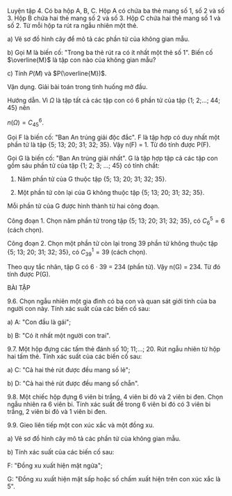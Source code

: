 Luyện tập 4. Có ba hộp A, B, C. Hộp A có chứa ba thẻ mang số 1, số 2 và số 3. Hộp B chứa hai thẻ mang số 2 và số 3. Hộp C chứa hai thẻ mang số 1 và số 2. Từ mỗi hộp ta rút ra ngẫu nhiên một thẻ.

a) Vẽ sơ đồ hình cây để mô tả các phần tử của không gian mẫu.

b) Gọi M là biến cố: "Trong ba thẻ rút ra có ít nhất một thẻ số 1". Biến cố $\overline{M}$ là tập con nào của không gian mẫu?

c) Tính $P(M)$ và $P(\overline{M})$.

Vận dụng. Giải bài toán trong tình huống mở đầu.

Hướng dẫn. Vì $\Omega$ là tập tất cả các tập con có 6 phần tử của tập {1; 2;...; 44; 45} nên

$n(\Omega) = C^6_{45}$.

Gọi F là biến cố: "Ban An trúng giải độc đắc". F là tập hợp có duy nhất một phần tử là tập {5; 13; 20; 31; 32; 35}. Vậy n(F) = 1. Từ đó tính được P(F).

Gọi G là biến cố: "Ban An trúng giải nhất". G là tập hợp tập cả các tập con gồm sáu phần tử của tập {1; 2; 3; ...; 45} có tính chất:

1. Năm phần tử của G thuộc tập {5; 13; 20; 31; 32; 35}.

2. Một phần tử còn lại của G không thuộc tập {5; 13; 20; 31; 32; 35}.

Mỗi phần tử của G được hình thành từ hai công đoạn.

Công đoạn 1. Chọn năm phần tử trong tập {5; 13; 20; 31; 32; 35}, có $C^5_6 = 6$ (cách chọn).

Công đoạn 2. Chọn một phần tử còn lại trong 39 phần tử không thuộc tập {5; 13; 20; 31; 32; 35}, có $C^1_{39} = 39$ (cách chọn).

Theo quy tắc nhân, tập G có 6 · 39 = 234 (phần tử). Vậy n(G) = 234. Từ đó tính được P(G).

BÀI TẬP

9.6. Chọn ngẫu nhiên một gia đình có ba con và quan sát giới tính của ba người con này. Tính xác suất của các biến cố sau:

a) A: "Con đầu là gái";

b) B: "Có ít nhất một người con trai".

9.7. Một hộp đựng các tấm thẻ đánh số 10; 11;...; 20. Rút ngẫu nhiên từ hộp hai tấm thẻ. Tính xác suất của các biến cố sau:

a) C: "Cả hai thẻ rút được đều mang số lẻ";

b) D: "Cả hai thẻ rút được đều mang số chẵn".

9.8. Một chiếc hộp đựng 6 viên bi trắng, 4 viên bi đỏ và 2 viên bi đen. Chọn ngẫu nhiên ra 6 viên bi. Tính xác suất để trong 6 viên bi đó có 3 viên bi trắng, 2 viên bi đỏ và 1 viên bi đen.

9.9. Gieo liên tiếp một con xúc xắc và một đồng xu.

a) Vẽ sơ đồ hình cây mô tả các phần tử của không gian mẫu.

b) Tính xác suất của các biến cố sau:

F: "Đồng xu xuất hiện mặt ngửa";

G: "Đồng xu xuất hiện mặt sấp hoặc số chấm xuất hiện trên con xúc xắc là 5".
